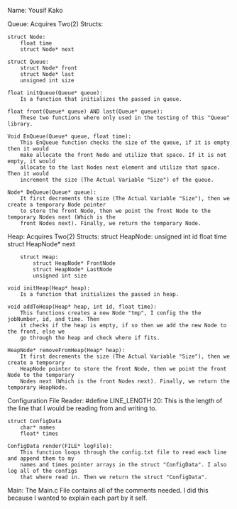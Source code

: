 Name: Yousif Kako

Queue:
	Acquires Two(2) Structs:
	
	struct Node:
		float time
		struct Node* next
		
	struct Queue:
		struct Node* front
		struct Node* last
		unsigned int size
	
	float initQueue(Queue* queue):
		Is a function that initializes the passed in queue.
	
	float front(Queue* queue) AND last(Queue* queue):
		These two functions where only used in the testing of this "Queue" library.

	Void EnQueue(Queue* queue, float time):
		This EnQueue function checks the size of the queue, if it is empty then it would
		make allocate the front Node and utilize that space. If it is not empty, it would
		allocate to the last Nodes next element and utilize that space. Then it would
		increment the size (The Actual Variable "Size") of the queue.

	Node* DeQueue(Queue* queue):
		It first decrements the size (The Actual Variable "Size"), then we create a temporary Node pointer
		to store the front Node, then we point the front Node to the temporary Nodes next (Which is the 
		front Nodes next). Finally, we return the temporary Node.


Heap:
	Acquires Two(2) Structs:
		struct HeapNode:
			unsigned int id
			float time
			struct HeapNode* next
		
		struct Heap:
			struct HeapNode* FrontNode
			struct HeapNode* LastNode
			unsigned int size

	void initHeap(Heap* heap):
		Is a function that initializes the passed in heap.

	void addToHeap(Heap* heap, int id, float time):
		This functions creates a new Node "tmp", I config the the jobNumber, id, and time. Then
		it checks if the heap is empty, if so then we add the new Node to the front, else we
		go through the heap and check where if fits.

	HeapNode* removeFromHeap(Heap* heap):
		It first decrements the size (The Actual Variable "Size"), then we create a temporary
		HeapNode pointer to store the front Node, then we point the front Node to the temporary
		Nodes next (Which is the front Nodes next). Finally, we return the temporary HeapNode.


Configuration File Reader:
	#define LINE_LENGTH 20:
		This is the length of the line that I would be reading from and writing to.

	struct ConfigData
		char* names
		float* times

	ConfigData render(FILE* logFile):
		This function loops through the config.txt file to read each line and append them to my
		names and times pointer arrays in the struct "ConfigData". I also log all of the configs
		that where read in. Then we return the struct "ConfigData".


Main:
	The Main.c File contains all of the comments needed. I did this because I wanted to explain each part
	by it self.
